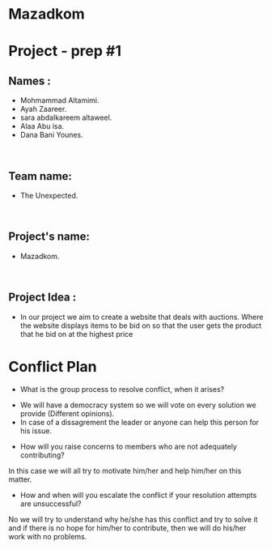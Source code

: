 # Mazadkom



# Project - prep #1
## Names :
- Mohmammad Altamimi. 
- Ayah Zaareer.
- sara abdalkareem altaweel.
- Alaa Abu isa.
- Dana Bani Younes.

<p>&nbsp;</p>


## Team name: 
- The Unexpected.
<p>&nbsp;</p>

## Project's name:
- Mazadkom.
<p>&nbsp;</p>


## Project Idea :
- In our project we aim to create a website that deals with auctions. Where the website displays items to be bid on so that the user gets the product that he bid on at the highest price



# Conflict Plan
* What is the group process to resolve conflict, when it arises?


- We will have a democracy system so we will vote on every solution we provide (Different opinions).
- In case of a dissagrement the leader or anyone can help this person for his issue.


* How will you raise concerns to members who are not adequately contributing?

In this case we will all try to motivate him/her and help him/her on this matter.

* How and when will you escalate the conflict if your resolution attempts are unsuccessful?

No we will try to understand why he/she has this conflict and try to solve it and if there is no hope for him/her to contribute, then we will do his/her work with no problems.



<!-- 
<p>&nbsp;</p>

###  How will you raise concerns to members who are not adequately contributing? 
<p>&nbsp;</p>

### How and when will you escalate the conflict if your resolution attempts are unsuccessful?
<p>&nbsp;</p>


- By communication.
- We will directly tell them.
- When no improvement is made with regards to their behavior

<p>&nbsp;</p>


<p>&nbsp;</p>

# Communication Plan

### How will you communicate after hours and on the weekend?
<p>&nbsp;</p>

###  What is your strategy for ensuring everyone’s voice is heard? 
<p>&nbsp;</p>

### How will you ensure that you are creating a safe environment where everyone feels comfortable speaking up?
<p>&nbsp;</p> --> 

<!-- - using Slack and zoom and remo.
- we Will use democracy as an example; so voting and opinion sharing is a must.
- So everyone agreed to mutual respect, and that will guarantee a safe space for everyone.
<p>&nbsp;</p>


<p>&nbsp;</p>

<p>&nbsp;</p>

# Work Plan

### How you will identify tasks, assign tasks, know when they are complete, and manage work in general?
<p>&nbsp;</p>


### What project management tool will be used?

<p>&nbsp;</p>


- by planning and dividing roles and work hours.
- Scheduling and pre-planning.

<p>&nbsp;</p>


<p>&nbsp;</p>

# Git process: 

### What components of your project will live on GitHub? 
<p>&nbsp;</p>

### How will you share the repository with your teammates?<p>&nbsp;</p>

 ### What is your Git flow? Will you be using a PR review workflow? <p>&nbsp;</p>


### If so, consider: How many people must review a PR? Who merges PRs? How often will you merge? How will you communicate that it’s time to merge?<p>&nbsp;</p>


- creating, pushing, pulling, merging- GitHub pages.
- using shared organization profile.
- we are using the terminal to ACP then we will pull the requests and merge to the main after review; then will pull all changes to local machine.
- no, just main admin review.

<p>&nbsp;</p>





### What components of your project will live on GitHub?
-  The source code except the environmental variables.
<p>&nbsp;</p>


### How will you share the repository with your teammates?
- through an organization in GitHub.
<p>&nbsp;</p>


### What is your Git flow?
<p>&nbsp;</p>



![](./images/gitflow.png)

<p>&nbsp;</p>



### Will you be using a PR review workflow? If so, consider:
## How many people must review a PR? 
- Leader & team member who built the code.
<p>&nbsp;</p>

### Who merges PRs?
- Leader.
<p>&nbsp;</p>

### How often will you merge?
- Two times a day mainly.
<p>&nbsp;</p>

### How will you communicate that it’s time to merge?
- Using group slack, zoom, and remo.
<p>&nbsp;</p> -->





<!-- # Project - prep #2 -->
<!-- 
1. Summary of idea.

2. What problem or pain point does it solve? a. Keep it high level without going into too much detail. 

3. Minimum Viable Product (MVP) definition.
    What is the minimum required for you to present on your demo day?





     1. a. Social media.<br/>
        b. Movie platform.

      2. a. A new open-source free of ads application. <br/>
         b. A new platform for viewing movies and videos.

   3. a. We are developing a fully functional networking and communication platform. <br/>
      b. A fully functional movie-viewing platform. --> 
